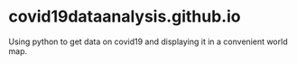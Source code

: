 # covid19dataanalysis.github.io
Using python to get data on covid19 and displaying it in a convenient world map.
